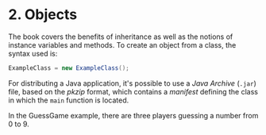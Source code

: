 # 2. Objects
The book covers the benefits of inheritance as well as the notions of instance variables and methods.
To create an object from a class, the syntax used is:
```java
ExampleClass = new ExampleClass();
```
For distributing a Java application, it's possible to use a _Java Archive_ (`.jar`) file, based on the _pkzip_ format,
which contains a _manifest_ defining the class in which the `main` function is located.

In the GuessGame example, there are three players guessing a number from 0 to 9.
